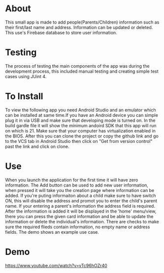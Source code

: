 # About
This small app is made to add people(Parents/Children) information such as their first/last name and address.
Information can be updated or deleted. This use's Firebase database to store user information. 
# Testing
The process of testing the main components of the app was during the development process, 
this included manual testing and creating simple test cases using JUint 4.
# To Install
To view the following app you need Android Studio and an emulator which can be installed at same time.If you have an 
Android device you can simple plug it in via USB and make sure that developing mode is turned on.
In the build gardle file it will show the minimum andoird SDK that this app will run on which is 21.
Make sure that your computer has virtualization enabled in the BIOS. 
After this you can clone the project or copy the github link and go to the VCS tab in Android Studio 
then click on "Get from version control" past the link and click on clone.
# Use
When you launch the application for the first time  it will have zero information. The Add button can be used
to add new user information, when pressed it will take you the creation page where information can be added.
If you're puting informaiton about a child make sure to have switch ON, this will disable the address and
promot you to enter the child's parent name. If your entering a parent's information the address field is
required. After the information is added it will be displayed in the 'home' menu/view, there you can press the
given card information and be able to update the information or delete the individual's information. There are 
checks to make sure the required flieds contain information, no empty name or address fields.
The demo shows an example use case.

# Demo
https://www.youtube.com/watch?v=vTc96hOZr40


